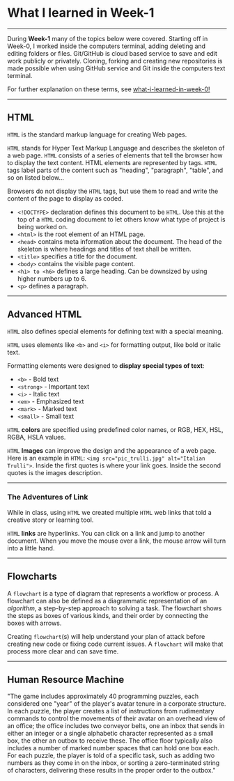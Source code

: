 # What I learned in Week-1

---

During **Week-1** many of the topics below were covered. Starting off in Week-0, I worked inside the computers terminal, adding deleting and editing folders or files. Git/GitHub is cloud based service to save and edit work publicly or privately. Cloning, forking and creating new repositories is made possible when using GitHub service and Git inside the computers text terminal.

For further explanation on these terms, see <a href="https://github.com/Mr-Jess/what-i-learned-in-week-0">what-i-learned-in-week-0!</a>

---

## HTML

`HTML` is the standard markup language for creating Web pages.

`HTML` stands for Hyper Text Markup Language and describes the skeleton of a web page. `HTML` consists of a series of elements that tell the browser how to display the text content. HTML elements are represented by tags. `HTML` tags label parts of the content such as "heading", "paragraph", "table", and so on listed below...

Browsers do not display the `HTML` tags, but use them to read and write the content of the page to display as coded.

* `<!DOCTYPE>` declaration defines this document to be `HTML`. Use this at the top of a `HTML` coding document to let others know what type of project is being worked on.
* `<html>` is the root element of an HTML page.
* `<head>` contains meta information about the document. The head of the skeleton is where headings and titles of text shall be written.
* `<title>` specifies a title for the document.
* `<body>` contains the visible page content.
* `<h1> to <h6>` defines a large heading. Can be downsized by using higher numbers up to 6.
* `<p>` defines a paragraph.

---

## Advanced HTML

`HTML` also defines special elements for defining text with a special meaning.

`HTML` uses elements like `<b>` and `<i>` for formatting output, like bold or italic text.

Formatting elements were designed to **display special types of text**:

* `<b>` - Bold text
* `<strong>` - Important text
* `<i>` - Italic text
* `<em>` - Emphasized text
* `<mark>` - Marked text
* `<small>` - Small text

`HTML` **colors** are specified using predefined color names, or RGB, HEX, HSL, RGBA, HSLA values.

`HTML` **Images** can improve the design and the appearance of a web page. Here is an example in `HTML`: `<img src="pic_trulli.jpg" alt="Italian Trulli">`. Inside the first quotes is where your link goes. Inside the second quotes is the images description.

---

### The Adventures of Link

While in class, using `HTML` we created multiple `HTML` web links that told a creative story or learning tool.

`HTML` **links** are hyperlinks. You can click on a link and jump to another document. When you move the mouse over a link, the mouse arrow will turn into a little hand.

---

## Flowcharts

A `flowchart` is a type of diagram that represents a workflow or process. A flowchart can also be defined as a diagrammatic representation of an *algorithm*, a step-by-step approach to solving a task. The flowchart shows the steps as boxes of various kinds, and their order by connecting the boxes with arrows.

Creating `flowchart`(s) will help understand your plan of attack before creating new code or fixing code current issues. A `flowchart` will make that process more clear and can save time.

---

## Human Resource Machine

"The game includes approximately 40 programming puzzles, each considered one "year" of the player's avatar tenure in a corporate structure. In each puzzle, the player creates a list of instructions from rudimentary commands to control the movements of their avatar on an overhead view of an office; the office includes two conveyor belts, one an inbox that sends in either an integer or a single alphabetic character represented as a small box, the other an outbox to receive these. The office floor typically also includes a number of marked number spaces that can hold one box each. For each puzzle, the player is told of a specific task, such as adding two numbers as they come in on the inbox, or sorting a zero-terminated string of characters, delivering these results in the proper order to the outbox."
